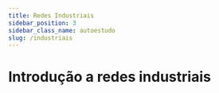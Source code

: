 ```yaml
---
title: Redes Industriais
sidebar_position: 3
sidebar_class_name: autoestudo
slug: /industriais
---
```


# Introdução a redes industriais
